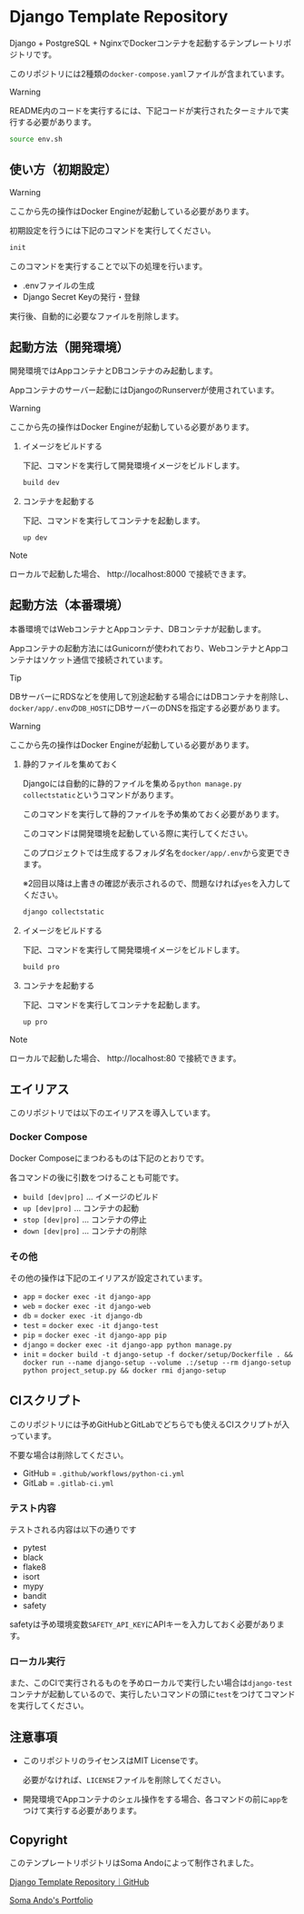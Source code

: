 # Django Template Repository

Django + PostgreSQL + NginxでDockerコンテナを起動するテンプレートリポジトリです。

このリポジトリには2種類の`docker-compose.yaml`ファイルが含まれています。

> [!WARNING]
> README内のコードを実行するには、下記コードが実行されたターミナルで実行する必要があります。
> 
> ``` bash
> source env.sh
> ```

## 使い方（初期設定）

> [!WARNING]
> ここから先の操作はDocker Engineが起動している必要があります。

初期設定を行うには下記のコマンドを実行してください。

``` bash
init
```

このコマンドを実行することで以下の処理を行います。

- .envファイルの生成
- Django Secret Keyの発行・登録

実行後、自動的に必要なファイルを削除します。

## 起動方法（開発環境）

   開発環境ではAppコンテナとDBコンテナのみ起動します。

   Appコンテナのサーバー起動にはDjangoのRunserverが使用されています。

> [!WARNING]
> ここから先の操作はDocker Engineが起動している必要があります。

   1. イメージをビルドする

      下記、コマンドを実行して開発環境イメージをビルドします。

      ``` bash
      build dev
      ```

   2. コンテナを起動する

      下記、コマンドを実行してコンテナを起動します。

      ``` bash
      up dev
      ```

> [!NOTE]
> ローカルで起動した場合、 http://localhost:8000 で接続できます。

## 起動方法（本番環境）

   本番環境ではWebコンテナとAppコンテナ、DBコンテナが起動します。

   Appコンテナの起動方法にはGunicornが使われており、WebコンテナとAppコンテナはソケット通信で接続されています。

> [!TIP]
> DBサーバーにRDSなどを使用して別途起動する場合にはDBコンテナを削除し、`docker/app/.env`の`DB_HOST`にDBサーバーのDNSを指定する必要があります。

> [!WARNING]
> ここから先の操作はDocker Engineが起動している必要があります。

   1. 静的ファイルを集めておく

      Djangoには自動的に静的ファイルを集める`python manage.py collectstatic`というコマンドがあります。

      このコマンドを実行して静的ファイルを予め集めておく必要があります。

      このコマンドは開発環境を起動している際に実行してください。

      このプロジェクトでは生成するフォルダ名を`docker/app/.env`から変更できます。

      ※2回目以降は上書きの確認が表示されるので、問題なければ`yes`を入力してください。

      ``` bash
      django collectstatic
      ```

   2. イメージをビルドする

      下記、コマンドを実行して開発環境イメージをビルドします。

      ``` bash
      build pro
      ```

   3. コンテナを起動する

      下記、コマンドを実行してコンテナを起動します。

      ``` bash
      up pro
      ```

> [!NOTE]
> ローカルで起動した場合、 http://localhost:80 で接続できます。

## エイリアス

このリポジトリでは以下のエイリアスを導入しています。

### Docker Compose

Docker Composeにまつわるものは下記のとおりです。

各コマンドの後に引数をつけることも可能です。

- `build [dev|pro]` ... イメージのビルド
- `up [dev|pro]` ... コンテナの起動
- `stop [dev|pro]` ... コンテナの停止
- `down [dev|pro]` ... コンテナの削除

### その他

その他の操作は下記のエイリアスが設定されています。

- `app` = `docker exec -it django-app`
- `web` = `docker exec -it django-web`
- `db` = `docker exec -it django-db`
- `test` = `docker exec -it django-test`
- `pip` = `docker exec -it django-app pip`
- `django` = `docker exec -it django-app python manage.py`
- `init` = `docker build -t django-setup -f docker/setup/Dockerfile . && docker run --name django-setup --volume .:/setup --rm django-setup python project_setup.py && docker rmi django-setup`

## CIスクリプト

このリポジトリには予めGitHubとGitLabでどちらでも使えるCIスクリプトが入っています。

不要な場合は削除してください。

- GitHub = `.github/workflows/python-ci.yml`
- GitLab = `.gitlab-ci.yml`

### テスト内容

テストされる内容は以下の通りです

- pytest
- black
- flake8
- isort
- mypy
- bandit
- safety

safetyは予め環境変数`SAFETY_API_KEY`にAPIキーを入力しておく必要があります。

### ローカル実行

また、このCIで実行されるものを予めローカルで実行したい場合は`django-test`コンテナが起動しているので、実行したいコマンドの頭に`test`をつけてコマンドを実行してください。

## 注意事項

- このリポジトリのライセンスはMIT Licenseです。

  必要がなければ、`LICENSE`ファイルを削除してください。

- 開発環境でAppコンテナのシェル操作をする場合、各コマンドの前に`app`をつけて実行する必要があります。

## Copyright

このテンプレートリポジトリはSoma Andoによって制作されました。

[Django Template Repository｜GitHub](https://github.com/somando/DjangoTemplate)

[Soma Ando's Portfolio](https://somando.jp)
